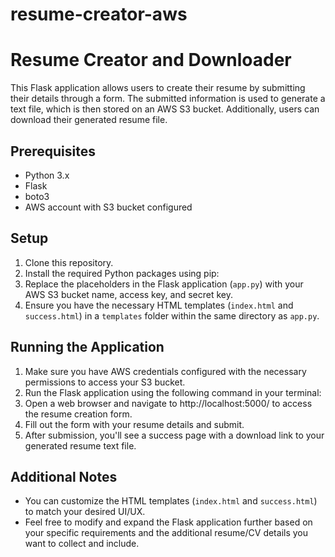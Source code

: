 # resume-creator-aws
# Resume Creator and Downloader

This Flask application allows users to create their resume by submitting their details through a form. The submitted information is used to generate a text file, which is then stored on an AWS S3 bucket. Additionally, users can download their generated resume file.

## Prerequisites

- Python 3.x
- Flask
- boto3
- AWS account with S3 bucket configured

## Setup

1. Clone this repository.
2. Install the required Python packages using pip:
3. Replace the placeholders in the Flask application (`app.py`) with your AWS S3 bucket name, access key, and secret key.
4. Ensure you have the necessary HTML templates (`index.html` and `success.html`) in a `templates` folder within the same directory as `app.py`.

## Running the Application

1. Make sure you have AWS credentials configured with the necessary permissions to access your S3 bucket.
2. Run the Flask application using the following command in your terminal:
3. Open a web browser and navigate to http://localhost:5000/ to access the resume creation form.
4. Fill out the form with your resume details and submit.
5. After submission, you'll see a success page with a download link to your generated resume text file.

## Additional Notes

- You can customize the HTML templates (`index.html` and `success.html`) to match your desired UI/UX.
- Feel free to modify and expand the Flask application further based on your specific requirements and the additional resume/CV details you want to collect and include.
